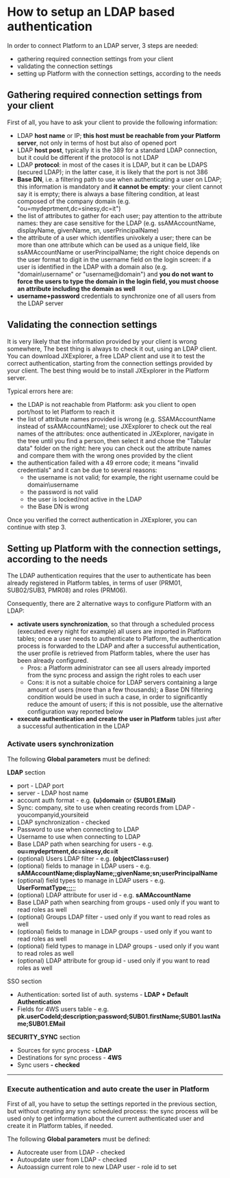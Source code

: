 # How to setup an LDAP based authentication

In order to connect Platform to an LDAP server, 3 steps are needed:

* gathering required connection settings from your client
* validating the connection settings
* setting up Platform with the connection settings, according to the needs



## Gathering required connection settings from your client

First of all, you have to ask your client to provide the following information:

* LDAP **host name** or IP; **this host must be reachable from your Platform server**, not only in terms of host but also of opened port
* LDAP **host post**, typically it is the 389 for a standard LDAP connection, but it could be different if the protocol is not LDAP
* LDAP **protocol**: in most of the cases it is LDAP, but it can be LDAPS (secured LDAP); in the latter case, it is likely that the port is not 386
* **Base DN**, i.e. a filtering path to use when authenticating a user on LDAP; this information is mandatory and **it cannot be empty**: your client cannot say it is empty; there is always a base filtering condition, at least composed of the company domain (e.g. "ou=mydeprtment,dc=sinesy,dc=it")
* the list of attributes to gather for each user; pay attention to the attribute names: they are case sensitive for the LDAP (e.g. ssAMAccountName, displayName, givenName, sn, userPrincipalName)
* the attribute of a user which identifies univokely a user; there can be more than one attribute which can be used as a unique field, like ssAMAccountName or userPrincipalName; the right choice depends on the user format to digit in the username field on the login screen: if a user is identified in the LDAP with a domain also (e.g. "domain\username" or "username@domain") and **you do not want to force the users to type the domain in the login field, you must choose an attribute including the domain as well**
* **username+password** credentials to synchronize one of all users from the LDAP server

## Validating the connection settings

It is very likely that the information provided by your client is wrong somewhere, The best thing is always to check it out, using an LDAP client. You can download JXExplorer, a free LDAP client and use it to test the correct authentication, starting from the connection settings provided by your client. The best thing would be to install JXExplorer in the Platform server.

Typical errors here are:

* the LDAP is not reachable from Platform: ask you client to open port/host to let Platform to reach it
* the list of attribute names provided is wrong (e.g. SSAMAccountName instead of ssAMAccountName); use JXExplorer to check out the real names of the attributes: once authenticated in JXExplorer, navigate in the tree until you find a person, then select it and chose the "Tabular data" folder on the right: here you can check out the attribute names and compare them with the wrong ones provided by the client
* the authentication failed with a 49 errore code; it means "invalid credentials" and it can be due to several reasons:
  * the username is not valid; for example, the right username could be domain\username
  * the password is not valid
  * the user is locked/not active in the LDAP
  * the Base DN is wrong

Once you verified the correct authentication in JXExplorer, you can continue with step 3.



## Setting up Platform with the connection settings, according to the needs

The LDAP authentication requires that the user to authenticate has been already registered in Platform tables, in terms of user (PRM01, SUB02/SUB3, PMR08) and roles (PRM06).

Consequently, there are 2 alternative ways to configure Platform with an LDAP:

* **activate users synchronization**, so that through a scheduled process (executed every night for example) all users are imported in Platform tables; once a user needs to authenticate to Platform, the authentication process is forwarded to the LDAP and after a successful authentication, the user profile is retrieved from Platform tables, where the user has been already configured.
  * Pros: a Platform administrator can see all users already imported from the sync process and assign the right roles to each user
  * Cons: it is not a suitable choice for LDAP servers containing a large amount of users (more than a few thousands); a Base DN filtering condition would be used in such a case, in order to significantly reduce the amount of users; if this is not possible, use the alternative configuration way reported below
* **execute authentication and create the user in Platform** tables just after a successful authentication in the LDAP

### **Activate users synchronization**

The following **Global parameters** must be defined:

**LDAP** section

* port - LDAP port
* server - LDAP host name
* account auth format - e.g. **{u}domain** or **{SUB01.EMail}**
* Sync: company, site to use when creating records from LDAP - youcompanyid,yoursiteid
* LDAP synchronization - checked
* Password to use when connecting to LDAP&#x20;
* Username to use when connecting to LDAP
* Base LDAP path when searching for users - e.g. **ou=mydeprtment,dc=sinesy,dc=it**
* (optional) Users LDAP filter - e.g. **(objectClass=user)**
* (optional) fields to manage in LDAP users - e.g. **sAMAccountName;displayName;;givenName;sn;userPrincipalName**
* (optional) field types to manage in LDAP users - e.g. **UserFormatType;;;**;;
* (optional) LDAP attribute for user id - e.g. **sAMAccountName**
* Base LDAP path when searching from groups - used only if you want to read roles as well
* (optional) Groups LDAP filter - used only if you want to read roles as well
* (optional) fields to manage in LDAP groups - used only if you want to read roles as well
* (optional) field types to manage in LDAP groups - used only if you want to read roles as well
* (optional) LDAP attribute for group id - used only if you want to read roles as well

SSO section

* Authentication: sorted list of auth. systems - **LDAP + Default Authentication**
* Fields for 4WS users table - e.g. **pk.userCodeId;description;password;SUB01.firstName;SUB01.lastName;SUB01.EMail**

**SECURITY\_SYNC** section

* Sources for sync process - **LDAP**
* Destinations for sync process - **4WS**
* Sync users **- checked**

****

### **Execute authentication and auto create the user in Platform**

First of all, you have to setup the settings reported in the previous section, but without creating any sync scheduled process: the sync process will be used only to get information about the current authenticated user and create it in Platform tables, if needed.

The following **Global parameters** must be defined:

* Autocreate user from LDAP - checked
* Autoupdate user from LDAP - checked
* Autoassign current role to new LDAP user - role id to set

